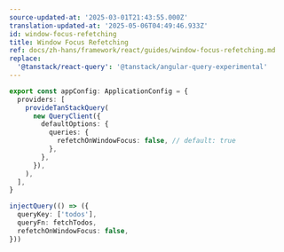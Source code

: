 ```yaml
---
source-updated-at: '2025-03-01T21:43:55.000Z'
translation-updated-at: '2025-05-06T04:49:46.933Z'
id: window-focus-refetching
title: Window Focus Refetching
ref: docs/zh-hans/framework/react/guides/window-focus-refetching.md
replace:
  '@tanstack/react-query': '@tanstack/angular-query-experimental'
---
```


[//]: # 'Example'

```ts
export const appConfig: ApplicationConfig = {
  providers: [
    provideTanStackQuery(
      new QueryClient({
        defaultOptions: {
          queries: {
            refetchOnWindowFocus: false, // default: true
          },
        },
      }),
    ),
  ],
}
```

[//]: # 'Example'
[//]: # 'Example2'

```ts
injectQuery(() => ({
  queryKey: ['todos'],
  queryFn: fetchTodos,
  refetchOnWindowFocus: false,
}))
```

[//]: # 'Example2'
[//]: # 'ReactNative'
[//]: # 'ReactNative'
